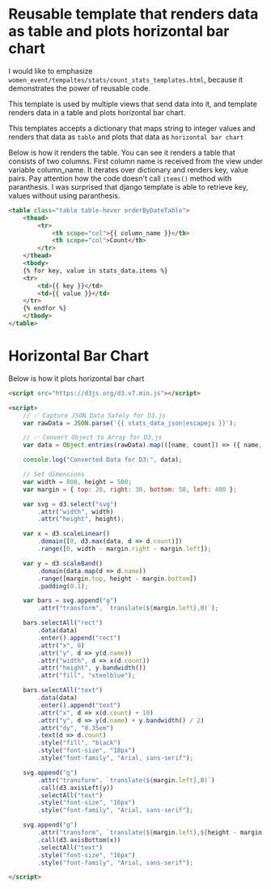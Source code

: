 # Reusable template that renders data as table and plots horizontal bar chart

I would like to emphasize ```women_event/tempaltes/stats/count_stats_templates.html```, because it demonstrates the power of reusable code.

This template is used by multiple views that send data into it, and template renders data in a table and plots horizontal bar chart.

This templates accepts a dictionary that maps string to integer values and renders that data as ```table``` and plots that data as ```horizontal bar chart```

Below is how it renders the table. You can see it renders a table that consists of two columns.
First column name is received from the view under variable column_name.
It iterates over dictionary and renders key, value pairs.
Pay attention how the code doesn't call ```items()``` method with paranthesis. I was surprised that django template is able to retrieve key, values without using paranthesis.


```html
<table class="table table-hover orderByDateTable">
    <thead>
        <tr>
            <th scope="col">{{ column_name }}</th>
            <th scope="col">Count</th>
        </tr>
    </thead>
    <tbody>
    {% for key, value in stats_data.items %}
    <tr>
        <td>{{ key }}</td>
        <td>{{ value }}</td>
    </tr>
    {% endfor %}
    </tbody>
</table>
```


# Horizontal Bar Chart

Below is how it plots horizontal bar chart


```html
<script src="https://d3js.org/d3.v7.min.js"></script>

<script>
    // ✅ Capture JSON Data Safely for D3.js
    var rawData = JSON.parse('{{ stats_data_json|escapejs }}');

    // ✅ Convert Object to Array for D3.js
    var data = Object.entries(rawData).map(([name, count]) => ({ name, count }));

    console.log("Converted Data for D3:", data);

    // Set dimensions
    var width = 800, height = 500;
    var margin = { top: 20, right: 30, bottom: 50, left: 400 };

    var svg = d3.select("svg")
        .attr("width", width)
        .attr("height", height);

    var x = d3.scaleLinear()
        .domain([0, d3.max(data, d => d.count)])
        .range([0, width - margin.right - margin.left]);

    var y = d3.scaleBand()
        .domain(data.map(d => d.name))
        .range([margin.top, height - margin.bottom])
        .padding(0.1);

    var bars = svg.append("g")
        .attr("transform", `translate(${margin.left},0)`);

    bars.selectAll("rect")
        .data(data)
        .enter().append("rect")
        .attr("x", 0)
        .attr("y", d => y(d.name))
        .attr("width", d => x(d.count))
        .attr("height", y.bandwidth())
        .attr("fill", "steelblue");

    bars.selectAll("text")
        .data(data)
        .enter().append("text")
        .attr("x", d => x(d.count) + 10)
        .attr("y", d => y(d.name) + y.bandwidth() / 2)
        .attr("dy", "0.35em")
        .text(d => d.count)
        .style("fill", "black")
        .style("font-size", "18px")
        .style("font-family", "Arial, sans-serif");

    svg.append("g")
        .attr("transform", `translate(${margin.left},0)`)
        .call(d3.axisLeft(y))
        .selectAll("text")
        .style("font-size", "16px")
        .style("font-family", "Arial, sans-serif");

    svg.append("g")
        .attr("transform", `translate(${margin.left},${height - margin.bottom})`)
        .call(d3.axisBottom(x))
        .selectAll("text")
        .style("font-size", "16px")
        .style("font-family", "Arial, sans-serif");

</script>
```